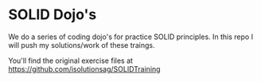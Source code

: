 # SOLID Dojo's
We do a series of coding dojo's for practice SOLID principles. In this repo I will push my solutions/work of these traings.

You'll find the original exercise files at https://github.com/isolutionsag/SOLIDTraining

